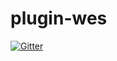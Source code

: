 # plugin-wes

[![Gitter](https://badges.gitter.im/NextDom/plugin-wes.svg)](https://gitter.im/NextDom/plugin-wes?utm_source=badge&utm_medium=badge&utm_campaign=pr-badge&utm_content=badge)
